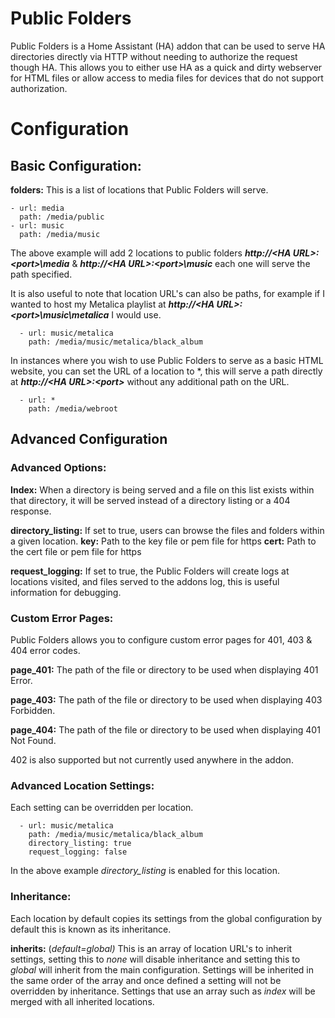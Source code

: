 
# Public Folders

Public Folders is a Home Assistant (HA) addon that can be used to serve HA directories directly via HTTP without needing to authorize the request though HA. This allows you to either use HA as a quick and dirty webserver for HTML files or allow access to media files for devices that do not support authorization.


# Configuration

## Basic Configuration:

**folders:** This is a list of locations that Public Folders will serve. 

    - url: media
      path: /media/public
    - url: music
      path: /media/music

The above example will add 2 locations to public folders ***http://\<HA URL\>:\<port\>\\media*** & ***http://\<HA URL\>:\<port\>\\music*** each one will serve the path specified.

It is also useful to note that location URL's can also be paths, for example if I wanted to host my Metalica playlist at ***http://\<HA URL\>:\<port\>\\music\metalica*** I would use.

      - url: music/metalica
        path: /media/music/metalica/black_album

In instances where you wish to use Public Folders to serve as a basic HTML website, you can set the URL of a location to \*, this will serve a path directly at ***http://\<HA URL\>:\<port\>*** without any additional path on the URL.

      - url: *
        path: /media/webroot

## Advanced Configuration

### Advanced Options:

**Index:** When a directory is being served and a file on this list exists within that directory, it will be served instead of a directory listing or a 404 response.

**directory_listing:** If set to true, users can browse the files and folders within a given location.
**key:** Path to the key file or pem file for https
**cert:** Path to the cert file or pem file for https

**request_logging:** If set to true, the Public Folders will create logs at locations visited, and files served to the addons log, this is useful information for debugging.

### Custom Error Pages:

Public Folders allows you to configure custom error pages for 401, 403 & 404 error codes.

**page_401:**  The path of the file or directory to be used when displaying 401  Error.

**page_403:** The path of the file or directory to be used when displaying 403  Forbidden.

**page_404:** The path of the file or directory to be used when displaying 401  Not Found.

402 is also supported but not currently used anywhere in the addon.

### Advanced Location Settings:

Each setting can be overridden per location.

      - url: music/metalica
        path: /media/music/metalica/black_album
        directory_listing: true
        request_logging: false

In the above example *directory_listing* is enabled for this location.

### Inheritance:

Each location by default copies its settings from the global configuration by default this is known as its inheritance.

**inherits:** (*default=global)* This is an array of location URL's to inherit settings, setting this to *none* will disable inheritance and setting this to *global* will inherit from the main configuration. Settings will be inherited in the same order of the array and once defined a setting will not be overridden by inheritance. Settings that use an array such as *index* will be merged with all inherited locations.